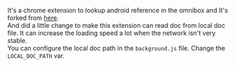 It's a chrome extension to lookup android reference in the omnibox and It's forked from [here](http://code.google.com/p/romannurik-code/source/checkout).   
And did a little change to make this extension can read doc from local doc file. It can increase the loading speed a lot when the network isn't very stable.  
You can configure the local doc path in the `background.js` file. Change the `LOCAL_DOC_PATH` var.
